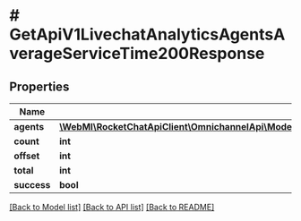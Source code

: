 # # GetApiV1LivechatAnalyticsAgentsAverageServiceTime200Response

## Properties

Name | Type | Description | Notes
------------ | ------------- | ------------- | -------------
**agents** | [**\WebMI\RocketChatApiClient\OmnichannelApi\Model\GetApiV1LivechatAnalyticsAgentsAverageServiceTime200ResponseAgentsInner[]**](GetApiV1LivechatAnalyticsAgentsAverageServiceTime200ResponseAgentsInner.md) |  | [optional]
**count** | **int** |  | [optional]
**offset** | **int** |  | [optional]
**total** | **int** |  | [optional]
**success** | **bool** |  | [optional]

[[Back to Model list]](../../README.md#models) [[Back to API list]](../../README.md#endpoints) [[Back to README]](../../README.md)
